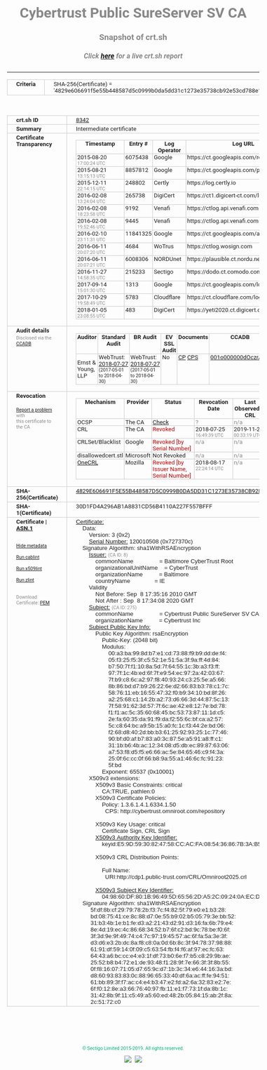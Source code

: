 # Cybertrust Public SureServer SV CA
### Snapshot of crt.sh
##### Click [here](https://crt.sh/?q=4829E606691F5E55B448587D5C0999B0DA5DD31C1273E35738CB92E53CD788E1) for a live crt.sh report

---
<!DOCTYPE HTML PUBLIC "-//W3C//DTD HTML 4.0 Transitional//EN">
<HTML>
<HEAD>
  <META http-equiv="Content-Type" content="text/html; charset=UTF-8">
  <TITLE>crt.sh | 4829e606691f5e55b448587d5c0999b0da5dd31c1273e35738cb92e53cd788e1</TITLE>
  <META name="description" content="Free CT Log Certificate Search Tool from Sectigo (formerly Comodo CA)">
  <META name="keywords" content="crt.sh, CT, Certificate Transparency, Certificate Search, SSL Certificate, Sectigo, Comodo CA">
  <LINK href="//fonts.googleapis.com/css?family=Roboto+Mono|Roboto:400,400i,700,700i" rel="stylesheet">
  <STYLE type="text/css">
    a {
      white-space: nowrap;
    }
    body {
      color: #888888;
      font: 12pt Roboto, sans-serif;
      padding-top: 10px;
      text-align: center
    }
    form {
      margin: 0px
    }
    span {
      border-radius: 10px
    }
    span.heading {
      color: #888888;
      font: 12pt Roboto, sans-serif
    }
    span.title {
      background-color: #00B373;
      color: #FFFFFF;
      font: bold 18pt Roboto, sans-serif;
      padding: 0px 5px
    }
    span.text {
      color: #888888;
      font: 10pt Roboto, sans-serif
    }
    span.whiteongrey {
      background-color: #D9D9D6;
      color: #FFFFFF;
      font: bold 18pt Roboto, sans-serif;
      padding: 0px 5px
    }
    table {
      border-collapse: collapse;
      color: #222222;
      font: 10pt Roboto, sans-serif;
      margin-left: auto;
      margin-right: auto
    }
    table.options {
      border: none;
      margin-left: 10px
    }
    td, th {
      border: 1px solid #CCCCCC;
      padding: 0px 2px;
      text-align: left;
      vertical-align: top
    }
    td.outer, th.outer {
      border: 1px solid #CCCCCC;
      padding: 2px 20px;
      text-align: left
    }
    th.heading {
      color: #888888;
      font: bold italic 12pt Roboto, sans-serif;
      padding: 20px 0px 0px;
      text-align: center
    }
    th.options, td.options {
      border: none;
      vertical-align: middle
    }
    td.text {
      font: 10pt "Roboto Mono", sans-serif;
      padding: 2px 20px
    }
    td.heading {
      border: none;
      color: #888888;
      font: 12pt Roboto, sans-serif;
      padding-top: 20px;
      text-align: center
    }
    table.lint td, th {
      text-align: center
    }
    .button {
      background-color: #00B373;
      border-radius: 10px;
      color: #FFFFFF;
      font: bold 13pt Roboto, sans-serif
    }
    .copyright {
      font: 8pt Roboto, sans-serif;
      color: #00B373
    }
    .input {
      border: 1px solid #888888;
      font-weight: bold;
      text-align: center
    }
    .small {
      font: 8pt Roboto, sans-serif;
      color: #888888
    }
    .error {
      background-color: #FFDFDF;
      color: #CC0000;
      font-weight: bold
    }
    .fatal {
      background-color: #0000AA;
      color: #FFFFFF;
      font-weight: bold
    }
    .notice {
      background-color: #FFFFDF;
      color: #606000
    }
    .warning {
      background-color: #FFEFDF;
      color: #DF6000
    }
  </STYLE>
</HEAD>
<BODY>

<TABLE>
  <TR>
    <TH class="outer">Criteria</TH>
    <TD class="outer">SHA-256(Certificate) = '4829e606691f5e55b448587d5c0999b0da5dd31c1273e35738cb92e53cd788e1'</TD>
  </TR>
</TABLE>
<BR>
<TABLE>
  <TR>
    <TH class="outer">crt.sh ID</TH>
    <TD class="outer"><A href="?id=8342">8342</A></TD>
  </TR>
  <TR>
    <TH class="outer">Summary</TH>
    <TD class="outer">Intermediate certificate</TD>
  </TR>
  <TR>
    <TH class="outer">Certificate<BR>Transparency</TH>
    <TD class="outer">
<TABLE class="options" style="margin-left:0px">
  <TR>
    <TH>Timestamp</TH>
    <TH>Entry #</TH>
    <TH>Log Operator</TH>
    <TH>Log URL</TH>
  </TR>
  <TR>
    <TD>2015-08-20&nbsp; <FONT class="small">17:00:24 UTC</FONT></TD>
    <TD>6075438</TD>
    <TD>Google</TD>
    <TD>https://ct.googleapis.com/rocketeer</TD>
  </TR>
  <TR>
    <TD>2015-08-21&nbsp; <FONT class="small">13:15:13 UTC</FONT></TD>
    <TD>8857812</TD>
    <TD>Google</TD>
    <TD>https://ct.googleapis.com/pilot</TD>
  </TR>
  <TR>
    <TD>2015-12-11&nbsp; <FONT class="small">22:14:15 UTC</FONT></TD>
    <TD>248802</TD>
    <TD>Certly</TD>
    <TD>https://log.certly.io</TD>
  </TR>
  <TR>
    <TD>2016-02-08&nbsp; <FONT class="small">13:24:04 UTC</FONT></TD>
    <TD>265738</TD>
    <TD>DigiCert</TD>
    <TD>https://ct1.digicert-ct.com/log</TD>
  </TR>
  <TR>
    <TD>2016-02-08&nbsp; <FONT class="small">18:23:58 UTC</FONT></TD>
    <TD>9192</TD>
    <TD>Venafi</TD>
    <TD>https://ctlog.api.venafi.com</TD>
  </TR>
  <TR>
    <TD>2016-02-08&nbsp; <FONT class="small">19:52:46 UTC</FONT></TD>
    <TD>9445</TD>
    <TD>Venafi</TD>
    <TD>https://ctlog.api.venafi.com</TD>
  </TR>
  <TR>
    <TD>2016-02-10&nbsp; <FONT class="small">23:11:31 UTC</FONT></TD>
    <TD>11841325</TD>
    <TD>Google</TD>
    <TD>https://ct.googleapis.com/aviator</TD>
  </TR>
  <TR>
    <TD>2016-06-11&nbsp; <FONT class="small">20:07:20 UTC</FONT></TD>
    <TD>4684</TD>
    <TD>WoTrus</TD>
    <TD>https://ctlog.wosign.com</TD>
  </TR>
  <TR>
    <TD>2016-06-11&nbsp; <FONT class="small">20:07:21 UTC</FONT></TD>
    <TD>6008306</TD>
    <TD>NORDUnet</TD>
    <TD>https://plausible.ct.nordu.net</TD>
  </TR>
  <TR>
    <TD>2016-11-27&nbsp; <FONT class="small">14:58:35 UTC</FONT></TD>
    <TD>215233</TD>
    <TD>Sectigo</TD>
    <TD>https://dodo.ct.comodo.com</TD>
  </TR>
  <TR>
    <TD>2017-09-14&nbsp; <FONT class="small">15:01:30 UTC</FONT></TD>
    <TD>1313</TD>
    <TD>Google</TD>
    <TD>https://ct.googleapis.com/logs/argon2020</TD>
  </TR>
  <TR>
    <TD>2017-10-29&nbsp; <FONT class="small">19:58:49 UTC</FONT></TD>
    <TD>5783</TD>
    <TD>Cloudflare</TD>
    <TD>https://ct.cloudflare.com/logs/nimbus2020</TD>
  </TR>
  <TR>
    <TD>2018-01-05&nbsp; <FONT class="small">23:08:55 UTC</FONT></TD>
    <TD>483</TD>
    <TD>DigiCert</TD>
    <TD>https://yeti2020.ct.digicert.com/log</TD>
  </TR>
</TABLE>
    </TD>
  </TR>
  <TR>
    <TH class="outer">Audit details<BR>
      <DIV class="small" style="padding-top:3px">Disclosed via the
        <A href="//ccadb-public.secure.force.com/mozilla/PublicAllIntermediateCerts" target="_blank">CCADB</A></DIV>
    </TH>
    <TD class="outer">
<TABLE class="options" style="margin-left:0px">
  <TR>
    <TH>Auditor</TH>
    <TH>Standard Audit</TH>
    <TH>BR Audit</TH>
    <TH>EV SSL Audit</TH>
    <TH>Documents</TH>
    <TH>CCADB</TH>
    <TH>Root Owner / Certificate</TH>
  </TR>
  <TR>
    <TD style="vertical-align:middle">Ernst & Young, LLP</TD>
    <TD>WebTrust:
      <A href="https://bug1479561.bmoattachments.org/attachment.cgi?id=8996060" target="_blank">2018-07-27</A>
      <BR><FONT style="font-size:8pt">(2017-05-01 to 2018-04-30)</FONT></TD>
    <TD>WebTrust:
      <A href="https://bug1479561.bmoattachments.org/attachment.cgi?id=8996062" target="_blank">2018-07-27</A>
      <BR><FONT style="font-size:8pt">(2017-05-01 to 2018-04-30)</FONT></TD>
    <TD>No    <TD>
      <A href="https://secure.omniroot.com/repository/" target="blank">CP</A>
      <A href="https://secure.omniroot.com/repository/" target="blank">CPS</A>
    </TD>
    <TD><A href="//ccadb.force.com/001o000000dOczrAAC" target="_blank">001o000000dOczrAAC</A></TD>
    <TD><A href="/?id=76">DigiCert</A></TD>
  </TR>
</TABLE>
    </TD>
  </TR>
  <TR>
    <TH class="outer">Revocation<BR><BR>
      <DIV class="small" style="padding-top:3px"><A href="?id=8342&opt=problemreporting">Report a problem</A> with<BR>this certificate to the CA</DIV></TH>
    <TD class="outer">
      <TABLE class="options" style="margin-left:0px">
        <TR>
          <TH>Mechanism</TH>
          <TH>Provider</TH>
          <TH>Status</TH>
          <TH>Revocation Date</TH>
          <TH>Last Observed in CRL</TH>
          <TH>Last Checked <SPAN style="color:#CC0000;vertical-align:middle;font-size:70%;font-weight:normal">(Error)</SPAN></TH>
        </TR>
        <TR>
          <TD>OCSP</TD>
          <TD>The CA</TD>
          <TD><A href="?id=8342&opt=ocsp">Check</A></TD>
          <TD><SPAN style="color:#888888">?</SPAN></TD>
          <TD><SPAN style="color:#888888">n/a</SPAN></TD>
          <TD><SPAN style="color:#888888">?</SPAN></TD>
        </TR>
        <TR>
          <TD>CRL</TD>
          <TD>The CA</TD>
          <TD><SPAN style="color:#CC0000">Revoked</SPAN></TD><TD>2018-07-25&nbsp; <FONT class="small">16:49:39 UTC</FONT></TD><TD>2019-11-27&nbsp; <FONT class="small">00:33:19 UTC</FONT></TD><TD>2019-12-04&nbsp; <FONT class="small">20:05:09 UTC</FONT></TD>
        </TR>
        <TR>
          <TD>CRLSet/Blacklist</TD>
          <TD>Google</TD>
          <TD><SPAN style="color:#CC0000">Revoked [by Serial Number]</SPAN></TD>
          <TD><SPAN style="color:#888888">n/a</SPAN></TD>
          <TD><SPAN style="color:#888888">n/a</SPAN></TD>
          <TD><SPAN style="color:#888888">n/a</SPAN></TD>
        </TR>
        <TR>
          <TD>disallowedcert.stl</TD>
          <TD>Microsoft</TD>
          <TD>Not Revoked</TD>
          <TD><SPAN style="color:#888888">n/a</SPAN></TD>
          <TD><SPAN style="color:#888888">n/a</SPAN></TD>
          <TD><SPAN style="color:#888888">n/a</SPAN></TD>
        </TR>
        <TR>
          <TD><A href="/mozilla-onecrl" target="_blank">OneCRL</A></TD>
          <TD>Mozilla</TD>
          <TD><SPAN style="color:#CC0000">Revoked [by Issuer Name, Serial Number]</SPAN></TD><TD>2018-08-17&nbsp; <FONT class="small">22:24:14 UTC</FONT></TD>
          <TD><SPAN style="color:#888888">n/a</SPAN></TD>
          <TD><SPAN style="color:#888888">n/a</SPAN></TD>
        </TR>
      </TABLE>
    </TD>
  </TR>
  <TR>
    <TH class="outer">SHA-256(Certificate)</TH>
    <TD class="outer"><A href="//censys.io/certificates/4829e606691f5e55b448587d5c0999b0da5dd31c1273e35738cb92e53cd788e1">4829E606691F5E55B448587D5C0999B0DA5DD31C1273E35738CB92E53CD788E1</A></TD>
  </TR>
  <TR>
    <TH class="outer">SHA-1(Certificate)</TH>
    <TD class="outer">30D1FD4A296AB1A8831CD56B4110A227F557BFFF</TD>
  </TR>
  <TR>
    <TH class="outer">Certificate | <A href="?asn1=8342">ASN.1</A>
      <SPAN class="small"><BR>
      <BR><BR><A href="?id=8342&opt=nometadata">Hide metadata</A>
      <BR><BR><A href="?id=8342&opt=cablint">Run cablint</A>
      <BR><BR><A href="?id=8342&opt=x509lint">Run x509lint</A>
      <BR><BR><A href="?id=8342&opt=zlint">Run zlint</A>
      <BR><BR><BR>Download Certificate: <A href="?d=8342">PEM</A>
      </SPAN>
    </TH>
    <TD class="text"><A href="?d=8342">Certificate:</A><BR>&nbsp;&nbsp;&nbsp;&nbsp;Data:<BR>&nbsp;&nbsp;&nbsp;&nbsp;&nbsp;&nbsp;&nbsp;&nbsp;Version:&nbsp;3&nbsp;(0x2)<BR>&nbsp;&nbsp;&nbsp;&nbsp;&nbsp;&nbsp;&nbsp;&nbsp;<A href="?serial=0727370c">Serial&nbsp;Number:</A>&nbsp;120010508&nbsp;(0x727370c)<BR>&nbsp;&nbsp;&nbsp;&nbsp;Signature&nbsp;Algorithm:&nbsp;sha1WithRSAEncryption<BR>&nbsp;&nbsp;&nbsp;&nbsp;&nbsp;&nbsp;&nbsp;&nbsp;<A href="?caid=8">Issuer:</A> <SPAN class="small">(CA ID: 8)</SPAN><BR>&nbsp;&nbsp;&nbsp;&nbsp;&nbsp;&nbsp;&nbsp;&nbsp;&nbsp;&nbsp;&nbsp;&nbsp;commonName&nbsp;&nbsp;&nbsp;&nbsp;&nbsp;&nbsp;&nbsp;&nbsp;&nbsp;&nbsp;&nbsp;&nbsp;&nbsp;&nbsp;&nbsp;&nbsp;=&nbsp;Baltimore&nbsp;CyberTrust&nbsp;Root<BR>&nbsp;&nbsp;&nbsp;&nbsp;&nbsp;&nbsp;&nbsp;&nbsp;&nbsp;&nbsp;&nbsp;&nbsp;organizationalUnitName&nbsp;&nbsp;&nbsp;&nbsp;=&nbsp;CyberTrust<BR>&nbsp;&nbsp;&nbsp;&nbsp;&nbsp;&nbsp;&nbsp;&nbsp;&nbsp;&nbsp;&nbsp;&nbsp;organizationName&nbsp;&nbsp;&nbsp;&nbsp;&nbsp;&nbsp;&nbsp;&nbsp;&nbsp;&nbsp;=&nbsp;Baltimore<BR>&nbsp;&nbsp;&nbsp;&nbsp;&nbsp;&nbsp;&nbsp;&nbsp;&nbsp;&nbsp;&nbsp;&nbsp;countryName&nbsp;&nbsp;&nbsp;&nbsp;&nbsp;&nbsp;&nbsp;&nbsp;&nbsp;&nbsp;&nbsp;&nbsp;&nbsp;&nbsp;&nbsp;=&nbsp;IE<BR>&nbsp;&nbsp;&nbsp;&nbsp;&nbsp;&nbsp;&nbsp;&nbsp;Validity<BR>&nbsp;&nbsp;&nbsp;&nbsp;&nbsp;&nbsp;&nbsp;&nbsp;&nbsp;&nbsp;&nbsp;&nbsp;Not&nbsp;Before:&nbsp;Sep&nbsp;&nbsp;8&nbsp;17:35:16&nbsp;2010&nbsp;GMT<BR>&nbsp;&nbsp;&nbsp;&nbsp;&nbsp;&nbsp;&nbsp;&nbsp;&nbsp;&nbsp;&nbsp;&nbsp;Not&nbsp;After&nbsp;:&nbsp;Sep&nbsp;&nbsp;8&nbsp;17:34:08&nbsp;2020&nbsp;GMT<BR>&nbsp;&nbsp;&nbsp;&nbsp;&nbsp;&nbsp;&nbsp;&nbsp;<A href="?caid=275">Subject:</A> <SPAN class="small">(CA ID: 275)</SPAN><BR>&nbsp;&nbsp;&nbsp;&nbsp;&nbsp;&nbsp;&nbsp;&nbsp;&nbsp;&nbsp;&nbsp;&nbsp;commonName&nbsp;&nbsp;&nbsp;&nbsp;&nbsp;&nbsp;&nbsp;&nbsp;&nbsp;&nbsp;&nbsp;&nbsp;&nbsp;&nbsp;&nbsp;&nbsp;=&nbsp;Cybertrust&nbsp;Public&nbsp;SureServer&nbsp;SV&nbsp;CA<BR>&nbsp;&nbsp;&nbsp;&nbsp;&nbsp;&nbsp;&nbsp;&nbsp;&nbsp;&nbsp;&nbsp;&nbsp;organizationName&nbsp;&nbsp;&nbsp;&nbsp;&nbsp;&nbsp;&nbsp;&nbsp;&nbsp;&nbsp;=&nbsp;Cybertrust&nbsp;Inc<BR>&nbsp;&nbsp;&nbsp;&nbsp;&nbsp;&nbsp;&nbsp;&nbsp;<A href="?spkisha256=7a052f58dd5f5f4253af17e8c4e900a6558532d625a98a6e1a6098c550afe542">Subject&nbsp;Public&nbsp;Key&nbsp;Info:</A><BR>&nbsp;&nbsp;&nbsp;&nbsp;&nbsp;&nbsp;&nbsp;&nbsp;&nbsp;&nbsp;&nbsp;&nbsp;Public&nbsp;Key&nbsp;Algorithm:&nbsp;rsaEncryption<BR>&nbsp;&nbsp;&nbsp;&nbsp;&nbsp;&nbsp;&nbsp;&nbsp;&nbsp;&nbsp;&nbsp;&nbsp;&nbsp;&nbsp;&nbsp;&nbsp;Public-Key:&nbsp;(2048&nbsp;bit)<BR>&nbsp;&nbsp;&nbsp;&nbsp;&nbsp;&nbsp;&nbsp;&nbsp;&nbsp;&nbsp;&nbsp;&nbsp;&nbsp;&nbsp;&nbsp;&nbsp;Modulus:<BR>&nbsp;&nbsp;&nbsp;&nbsp;&nbsp;&nbsp;&nbsp;&nbsp;&nbsp;&nbsp;&nbsp;&nbsp;&nbsp;&nbsp;&nbsp;&nbsp;&nbsp;&nbsp;&nbsp;&nbsp;00:a3:ba:99:8d:b7:e1:cd:73:88:f9:b9:dd:de:f4:<BR>&nbsp;&nbsp;&nbsp;&nbsp;&nbsp;&nbsp;&nbsp;&nbsp;&nbsp;&nbsp;&nbsp;&nbsp;&nbsp;&nbsp;&nbsp;&nbsp;&nbsp;&nbsp;&nbsp;&nbsp;05:f3:25:f5:3f:c5:52:1e:51:5a:3f:9a:ff:4d:84:<BR>&nbsp;&nbsp;&nbsp;&nbsp;&nbsp;&nbsp;&nbsp;&nbsp;&nbsp;&nbsp;&nbsp;&nbsp;&nbsp;&nbsp;&nbsp;&nbsp;&nbsp;&nbsp;&nbsp;&nbsp;b7:50:7f:f1:10:8a:5d:7f:64:55:1c:3b:a3:f3:ff:<BR>&nbsp;&nbsp;&nbsp;&nbsp;&nbsp;&nbsp;&nbsp;&nbsp;&nbsp;&nbsp;&nbsp;&nbsp;&nbsp;&nbsp;&nbsp;&nbsp;&nbsp;&nbsp;&nbsp;&nbsp;97:7f:1c:4b:ed:6f:7f:e9:54:ec:97:2a:42:03:67:<BR>&nbsp;&nbsp;&nbsp;&nbsp;&nbsp;&nbsp;&nbsp;&nbsp;&nbsp;&nbsp;&nbsp;&nbsp;&nbsp;&nbsp;&nbsp;&nbsp;&nbsp;&nbsp;&nbsp;&nbsp;7f:b9:c8:6c:a2:97:f8:40:93:24:c3:25:5e:a5:66:<BR>&nbsp;&nbsp;&nbsp;&nbsp;&nbsp;&nbsp;&nbsp;&nbsp;&nbsp;&nbsp;&nbsp;&nbsp;&nbsp;&nbsp;&nbsp;&nbsp;&nbsp;&nbsp;&nbsp;&nbsp;8b:86:bd:d7:b9:26:22:6e:d2:66:83:b3:78:c1:7c:<BR>&nbsp;&nbsp;&nbsp;&nbsp;&nbsp;&nbsp;&nbsp;&nbsp;&nbsp;&nbsp;&nbsp;&nbsp;&nbsp;&nbsp;&nbsp;&nbsp;&nbsp;&nbsp;&nbsp;&nbsp;58:76:11:eb:16:55:47:32:f0:b9:34:10:bd:8f:26:<BR>&nbsp;&nbsp;&nbsp;&nbsp;&nbsp;&nbsp;&nbsp;&nbsp;&nbsp;&nbsp;&nbsp;&nbsp;&nbsp;&nbsp;&nbsp;&nbsp;&nbsp;&nbsp;&nbsp;&nbsp;a2:25:68:c1:14:2b:a2:73:d6:66:3d:44:87:5c:13:<BR>&nbsp;&nbsp;&nbsp;&nbsp;&nbsp;&nbsp;&nbsp;&nbsp;&nbsp;&nbsp;&nbsp;&nbsp;&nbsp;&nbsp;&nbsp;&nbsp;&nbsp;&nbsp;&nbsp;&nbsp;7f:58:91:62:3d:57:7f:6c:ae:42:e8:12:7e:bd:78:<BR>&nbsp;&nbsp;&nbsp;&nbsp;&nbsp;&nbsp;&nbsp;&nbsp;&nbsp;&nbsp;&nbsp;&nbsp;&nbsp;&nbsp;&nbsp;&nbsp;&nbsp;&nbsp;&nbsp;&nbsp;f1:f1:ac:5c:35:60:68:45:bc:53:73:87:11:1d:c5:<BR>&nbsp;&nbsp;&nbsp;&nbsp;&nbsp;&nbsp;&nbsp;&nbsp;&nbsp;&nbsp;&nbsp;&nbsp;&nbsp;&nbsp;&nbsp;&nbsp;&nbsp;&nbsp;&nbsp;&nbsp;2e:fa:60:35:da:91:f9:da:f2:55:6c:bf:ca:a2:57:<BR>&nbsp;&nbsp;&nbsp;&nbsp;&nbsp;&nbsp;&nbsp;&nbsp;&nbsp;&nbsp;&nbsp;&nbsp;&nbsp;&nbsp;&nbsp;&nbsp;&nbsp;&nbsp;&nbsp;&nbsp;5c:c8:64:bc:a9:5b:15:a0:fc:1c:f3:44:2e:bd:06:<BR>&nbsp;&nbsp;&nbsp;&nbsp;&nbsp;&nbsp;&nbsp;&nbsp;&nbsp;&nbsp;&nbsp;&nbsp;&nbsp;&nbsp;&nbsp;&nbsp;&nbsp;&nbsp;&nbsp;&nbsp;f2:68:d8:40:2d:bb:b3:61:25:92:93:25:1c:77:46:<BR>&nbsp;&nbsp;&nbsp;&nbsp;&nbsp;&nbsp;&nbsp;&nbsp;&nbsp;&nbsp;&nbsp;&nbsp;&nbsp;&nbsp;&nbsp;&nbsp;&nbsp;&nbsp;&nbsp;&nbsp;90:bf:d0:af:b7:83:a0:3c:87:5e:a5:91:a8:ff:c1:<BR>&nbsp;&nbsp;&nbsp;&nbsp;&nbsp;&nbsp;&nbsp;&nbsp;&nbsp;&nbsp;&nbsp;&nbsp;&nbsp;&nbsp;&nbsp;&nbsp;&nbsp;&nbsp;&nbsp;&nbsp;31:1b:b6:4b:ac:12:34:08:d5:db:ec:89:87:63:06:<BR>&nbsp;&nbsp;&nbsp;&nbsp;&nbsp;&nbsp;&nbsp;&nbsp;&nbsp;&nbsp;&nbsp;&nbsp;&nbsp;&nbsp;&nbsp;&nbsp;&nbsp;&nbsp;&nbsp;&nbsp;a7:53:f8:d5:f5:e6:66:ac:5e:84:65:46:c9:f4:3a:<BR>&nbsp;&nbsp;&nbsp;&nbsp;&nbsp;&nbsp;&nbsp;&nbsp;&nbsp;&nbsp;&nbsp;&nbsp;&nbsp;&nbsp;&nbsp;&nbsp;&nbsp;&nbsp;&nbsp;&nbsp;25:0f:6c:cc:0f:66:b8:9a:55:a1:46:6c:fc:91:23:<BR>&nbsp;&nbsp;&nbsp;&nbsp;&nbsp;&nbsp;&nbsp;&nbsp;&nbsp;&nbsp;&nbsp;&nbsp;&nbsp;&nbsp;&nbsp;&nbsp;&nbsp;&nbsp;&nbsp;&nbsp;5f:bd<BR>&nbsp;&nbsp;&nbsp;&nbsp;&nbsp;&nbsp;&nbsp;&nbsp;&nbsp;&nbsp;&nbsp;&nbsp;&nbsp;&nbsp;&nbsp;&nbsp;Exponent:&nbsp;65537&nbsp;(0x10001)<BR>&nbsp;&nbsp;&nbsp;&nbsp;&nbsp;&nbsp;&nbsp;&nbsp;X509v3&nbsp;extensions:<BR>&nbsp;&nbsp;&nbsp;&nbsp;&nbsp;&nbsp;&nbsp;&nbsp;&nbsp;&nbsp;&nbsp;&nbsp;X509v3&nbsp;Basic&nbsp;Constraints:&nbsp;critical<BR>&nbsp;&nbsp;&nbsp;&nbsp;&nbsp;&nbsp;&nbsp;&nbsp;&nbsp;&nbsp;&nbsp;&nbsp;&nbsp;&nbsp;&nbsp;&nbsp;CA:TRUE,&nbsp;pathlen:0<BR>&nbsp;&nbsp;&nbsp;&nbsp;&nbsp;&nbsp;&nbsp;&nbsp;&nbsp;&nbsp;&nbsp;&nbsp;X509v3&nbsp;Certificate&nbsp;Policies:&nbsp;<BR>&nbsp;&nbsp;&nbsp;&nbsp;&nbsp;&nbsp;&nbsp;&nbsp;&nbsp;&nbsp;&nbsp;&nbsp;&nbsp;&nbsp;&nbsp;&nbsp;Policy:&nbsp;1.3.6.1.4.1.6334.1.50<BR>&nbsp;&nbsp;&nbsp;&nbsp;&nbsp;&nbsp;&nbsp;&nbsp;&nbsp;&nbsp;&nbsp;&nbsp;&nbsp;&nbsp;&nbsp;&nbsp;&nbsp;&nbsp;CPS:&nbsp;http://cybertrust.omniroot.com/repository<BR><BR>&nbsp;&nbsp;&nbsp;&nbsp;&nbsp;&nbsp;&nbsp;&nbsp;&nbsp;&nbsp;&nbsp;&nbsp;X509v3&nbsp;Key&nbsp;Usage:&nbsp;critical<BR>&nbsp;&nbsp;&nbsp;&nbsp;&nbsp;&nbsp;&nbsp;&nbsp;&nbsp;&nbsp;&nbsp;&nbsp;&nbsp;&nbsp;&nbsp;&nbsp;Certificate&nbsp;Sign,&nbsp;CRL&nbsp;Sign<BR>&nbsp;&nbsp;&nbsp;&nbsp;&nbsp;&nbsp;&nbsp;&nbsp;&nbsp;&nbsp;&nbsp;&nbsp;<A href="?ski=e59d5930824758ccacfa085436867b3ab5044df0">X509v3&nbsp;Authority&nbsp;Key&nbsp;Identifier:</A><BR>&nbsp;&nbsp;&nbsp;&nbsp;&nbsp;&nbsp;&nbsp;&nbsp;&nbsp;&nbsp;&nbsp;&nbsp;&nbsp;&nbsp;&nbsp;&nbsp;keyid:E5:9D:59:30:82:47:58:CC:AC:FA:08:54:36:86:7B:3A:B5:04:4D:F0<BR><BR>&nbsp;&nbsp;&nbsp;&nbsp;&nbsp;&nbsp;&nbsp;&nbsp;&nbsp;&nbsp;&nbsp;&nbsp;X509v3&nbsp;CRL&nbsp;Distribution&nbsp;Points:&nbsp;<BR><BR>&nbsp;&nbsp;&nbsp;&nbsp;&nbsp;&nbsp;&nbsp;&nbsp;&nbsp;&nbsp;&nbsp;&nbsp;&nbsp;&nbsp;&nbsp;&nbsp;Full&nbsp;Name:<BR>&nbsp;&nbsp;&nbsp;&nbsp;&nbsp;&nbsp;&nbsp;&nbsp;&nbsp;&nbsp;&nbsp;&nbsp;&nbsp;&nbsp;&nbsp;&nbsp;&nbsp;&nbsp;URI:http://cdp1.public-trust.com/CRL/Omniroot2025.crl<BR><BR>&nbsp;&nbsp;&nbsp;&nbsp;&nbsp;&nbsp;&nbsp;&nbsp;&nbsp;&nbsp;&nbsp;&nbsp;<A href="?ski=049860df801b96495d65562da52c09240aecdcb9">X509v3&nbsp;Subject&nbsp;Key&nbsp;Identifier:</A><BR>&nbsp;&nbsp;&nbsp;&nbsp;&nbsp;&nbsp;&nbsp;&nbsp;&nbsp;&nbsp;&nbsp;&nbsp;&nbsp;&nbsp;&nbsp;&nbsp;04:98:60:DF:80:1B:96:49:5D:65:56:2D:A5:2C:09:24:0A:EC:DC:B9<BR>&nbsp;&nbsp;&nbsp;&nbsp;Signature&nbsp;Algorithm:&nbsp;sha1WithRSAEncryption<BR>&nbsp;&nbsp;&nbsp;&nbsp;&nbsp;&nbsp;&nbsp;&nbsp;&nbsp;5f:df:8b:cf:29:79:78:2b:f3:7c:f4:82:5f:79:e0:e1:b3:28:<BR>&nbsp;&nbsp;&nbsp;&nbsp;&nbsp;&nbsp;&nbsp;&nbsp;&nbsp;bd:08:75:41:ce:8c:88:d7:0e:55:b9:02:b5:05:79:3e:bb:52:<BR>&nbsp;&nbsp;&nbsp;&nbsp;&nbsp;&nbsp;&nbsp;&nbsp;&nbsp;31:b3:4b:1e:b1:fe:d3:a2:21:43:d2:91:d3:16:fa:6b:79:e4:<BR>&nbsp;&nbsp;&nbsp;&nbsp;&nbsp;&nbsp;&nbsp;&nbsp;&nbsp;8e:4d:19:ec:4c:86:68:34:52:b7:6f:c2:bd:9c:78:be:f0:6f:<BR>&nbsp;&nbsp;&nbsp;&nbsp;&nbsp;&nbsp;&nbsp;&nbsp;&nbsp;3f:3d:9e:9f:49:74:c4:7c:97:19:45:57:ac:6f:fa:5a:3e:3f:<BR>&nbsp;&nbsp;&nbsp;&nbsp;&nbsp;&nbsp;&nbsp;&nbsp;&nbsp;d3:d6:e3:2b:dc:8a:f8:c8:0a:0d:6b:8c:3f:94:78:37:98:88:<BR>&nbsp;&nbsp;&nbsp;&nbsp;&nbsp;&nbsp;&nbsp;&nbsp;&nbsp;61:91:df:59:14:0f:09:c5:63:54:fb:f4:f6:af:97:ec:fc:63:<BR>&nbsp;&nbsp;&nbsp;&nbsp;&nbsp;&nbsp;&nbsp;&nbsp;&nbsp;64:43:a6:bc:cc:e4:e3:1f:df:73:b0:6e:f7:b5:c8:29:9b:ae:<BR>&nbsp;&nbsp;&nbsp;&nbsp;&nbsp;&nbsp;&nbsp;&nbsp;&nbsp;25:52:b8:b4:72:e1:de:93:48:f1:28:9f:7e:66:3f:3f:8b:55:<BR>&nbsp;&nbsp;&nbsp;&nbsp;&nbsp;&nbsp;&nbsp;&nbsp;&nbsp;0f:f8:16:07:71:05:d7:65:9c:d7:1b:3c:34:e6:44:16:3a:bd:<BR>&nbsp;&nbsp;&nbsp;&nbsp;&nbsp;&nbsp;&nbsp;&nbsp;&nbsp;d8:60:93:83:83:0c:88:96:65:33:40:df:6a:ac:ff:fe:94:51:<BR>&nbsp;&nbsp;&nbsp;&nbsp;&nbsp;&nbsp;&nbsp;&nbsp;&nbsp;61:bb:89:3f:f7:ac:c4:e4:b3:47:e2:fd:a2:6a:32:83:e2:7e:<BR>&nbsp;&nbsp;&nbsp;&nbsp;&nbsp;&nbsp;&nbsp;&nbsp;&nbsp;6f:f0:12:8e:a3:66:76:40:97:fb:11:e1:f7:73:1f:da:8b:1c:<BR>&nbsp;&nbsp;&nbsp;&nbsp;&nbsp;&nbsp;&nbsp;&nbsp;&nbsp;31:42:8b:9f:11:c5:49:a5:60:ed:48:2b:05:84:15:ab:2f:8a:<BR>&nbsp;&nbsp;&nbsp;&nbsp;&nbsp;&nbsp;&nbsp;&nbsp;&nbsp;2c:51:72:c0<BR>    </TD>
  </TR>
</TABLE>

  <BR><BR><BR>

  <P class="copyright">&copy; Sectigo Limited 2015-2019. All rights reserved.</P>
  <DIV>
    <A href="https://sectigo.com/"><IMG src="/sectigo_s.png"></A>
    &nbsp;<A href="https://github.com/crtsh"><IMG src="/GitHub-Mark-32px.png"></A>
  </DIV>
</BODY>
</HTML>
